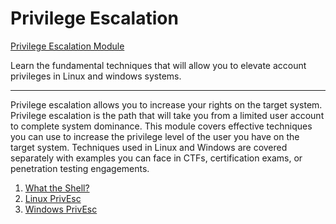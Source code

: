 # Privilege Escalation

[Privilege Escalation Module](https://tryhackme.com/module/privilege-escalation)

Learn the fundamental techniques that will allow you to elevate account privileges in Linux and windows systems.

---

Privilege escalation allows you to increase your rights on the target system. Privilege escalation is the path that will take you from a limited user account to complete system dominance. This module covers effective techniques you can use to increase the privilege level of the user you have on the target system. Techniques used in Linux and Windows are covered separately with examples you can face in CTFs, certification exams, or penetration testing engagements.

1. [What the Shell?](1_what_the_shell.md)
2. [Linux PrivEsc](2_linux_privesc.md)
3. [Windows PrivEsc](3_windows_privesc.md)
